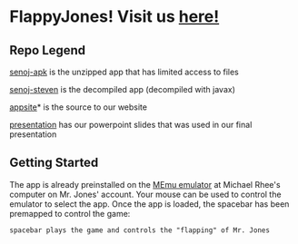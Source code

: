 FlappyJones! Visit us [here!](flappyjones.com:70)
===========

Repo Legend
------------------


[senoj-apk](github.com/flappyjones/senoj-apk) is the unzipped app that has limited access to files

[senoj-steven](github.com/flappyjones/senoj-steven) is the decompiled app (decompiled with javax)

[appsite](github.com/flappyjones/appsite)* is the source to our website

[presentation](github.com/flappyjones/presentation) has our powerpoint slides that was used in our final presentation

Getting Started
---------------
The app is already preinstalled on the [MEmu emulator](http://www.memuplay.com/) at Michael Rhee's computer on Mr. Jones' account.
Your mouse can be used to control the emulator to select the app.
Once the app is loaded, the spacebar has been premapped to control the game:

    spacebar plays the game and controls the "flapping" of Mr. Jones
